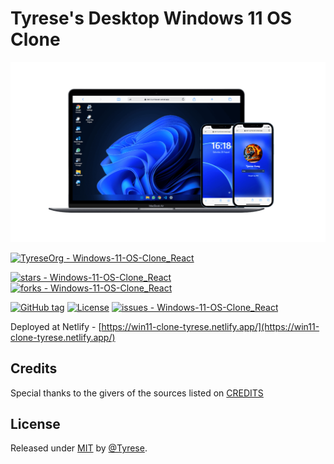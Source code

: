 # Tyrese's Desktop Windows 11 OS Clone

![Mockup](./docs/images/mockup.png)

[![TyreseOrg - Windows-11-OS-Clone_React](https://img.shields.io/static/v1?label=TyreseOrg&message=Windows-11-OS-Clone_React&color=blue&logo=github)](https://github.com/TyreseOrg/Windows-11-OS-Clone_React "Go to GitHub repo")

<!-- [![pages-build-deployment](https://github.com/TyreseOrg/Windows-11-OS-Clone_React/actions/workflows/pages/pages-build-deployment/badge.svg?branch=main)](https://github.com/TyreseOrg/Windows-11-OS-Clone_React/actions/workflows/pages/pages-build-deployment) -->

[![stars - Windows-11-OS-Clone_React](https://img.shields.io/github/stars/TyreseOrg/Windows-11-OS-Clone_React?style=social)](https://github.com/TyreseOrg/Windows-11-OS-Clone_React)
[![forks - Windows-11-OS-Clone_React](https://img.shields.io/github/forks/TyreseOrg/Windows-11-OS-Clone_React?style=social)](https://github.com/TyreseOrg/Windows-11-OS-Clone_React)

[![GitHub tag](https://img.shields.io/github/tag/TyreseOrg/Windows-11-OS-Clone_React?include_prereleases=&sort=semver&color=blue)](https://github.com/TyreseOrg/Windows-11-OS-Clone_React/releases/)
[![License](https://img.shields.io/badge/License-MIT-blue)](#license)
[![issues - Windows-11-OS-Clone_React](https://img.shields.io/github/issues/TyreseOrg/Windows-11-OS-Clone_React)](https://github.com/TyreseOrg/Windows-11-OS-Clone_React/issues)

Deployed at Netlify - [https://win11-clone-tyrese.netlify.app/](https://win11-clone-tyrese.netlify.app/)

## Credits

Special thanks to the givers of the sources listed on [CREDITS](https://github.com/TyreseOrg/Windows-11-OS-Clone_React/blob/main/CREDITS.md)

## License

Released under [MIT](/LICENSE) by [@Tyrese](https://github.com/TyreseOrg).
